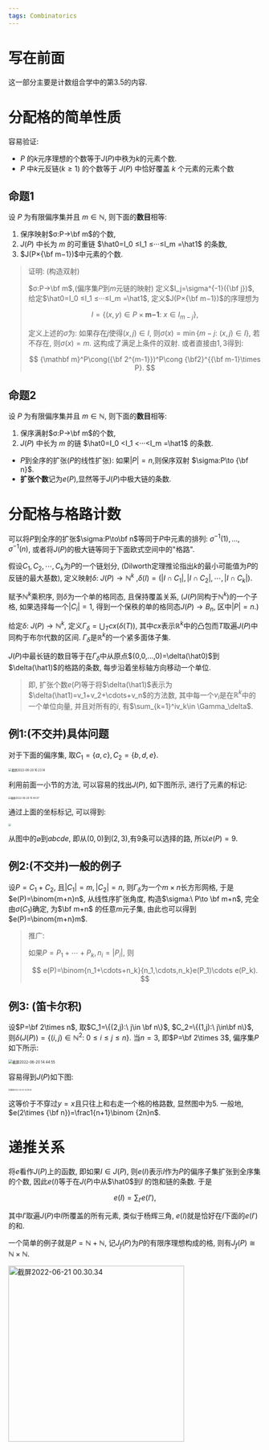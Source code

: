 ```yaml
---
tags: Combinatorics
---
```


# 写在前面

这一部分主要是计数组合学中的第3.5的内容. 

# 分配格的简单性质

容易验证: 

-   $P$ 的$k$元序理想的个数等于$J(P)$中秩为$k$的元素个数.
-   $P$ 中$k$元反链$(k≥1)$ 的个数等于 $J(P)$ 中恰好覆盖 $k$ 个元素的元素个数

## 命题1

设 $P$ 为有限偏序集并且 $m ∈ \mathbb N$, 则下面的**数目**相等:

1.   保序映射$σ:P→\bf m$的个数,
2.   $J(P)$ 中长为 $m$ 的可重链 $\hat0=I_0 ≤I_1 ≤···≤I_m =\hat1$ 的条数,
3.   $J(P×{\bf m−1})$中元素的个数.

>   证明: (构造双射)
>
>   $σ:P→\bf m$,(偏序集$P$到$m$元链的映射) 定义$I_j=\sigma^{-1}({\bf j})$, 给定$\hat0=I_0 ≤I_1 ≤···≤I_m =\hat1$, 定义$J(P×{\bf m−1})$的序理想为
>
>   
>   $$
>   I=\{(x,y)\in P\times \textbf{m−1}:\ x\in I_{m-j}\},
>   $$
>   
>
>   定义上述的$\sigma$为: 如果存在$j$使得$(x,j)\in I$, 则$\sigma(x)=\min\{m-j:\ (x,j)\in I\}$, 若不存在, 则$\sigma(x)=m$. 这构成了满足上条件的双射. 或者直接由$1,3$得到:
>
>   
>   $$
>   {\mathbf m}^P\cong({\bf 2^{m-1}})^P\cong {\bf2}^{{\bf m-1}\times P}.
>   $$
>   

## 命题2

设 $P$ 为有限偏序集并且 $m ∈ \mathbb N$, 则下面的**数目**相等:

1.   保序满射$σ:P→\bf m$的个数,
2.   $J(P)$ 中长为 $m$ 的链 $\hat0=I_0 <I_1 <···<I_m =\hat1$ 的条数.



-   $P$到全序的扩张($P$的线性扩张): 如果$|P|=n$,则保序双射 $\sigma:P\to {\bf n}$. 
-   **扩张个数**记为$e(P)$,显然等于$J(P)$中极大链的条数.

# 分配格与格路计数

可以将$P$到全序的扩张$\sigma:P\to\bf n$等同于$P$中元素的排列: $\sigma^{-1}(1),...,\sigma^{-1}(n)$, 或者将$J(P)$的极大链等同于下面欧式空间中的"格路".

假设$C_1,C_2,\cdots,C_k$为$P$的一个链划分, (Dilworth定理推论指出$k$的最小可能值为$P$的反链的最大基数), 定义映射$\delta:\ J(P)\to \mathbb{N}^k$ ,$\delta(I)=(|I\cap C_1|,|I\cap C_2|,\cdots,|I\cap C_k|)$. 

赋予$\mathbb{N}^k$乘积序, 则$\delta$为一个单的格同态, 且保持覆盖关系, ($J(P)$同构于$\mathbb{N}^k$)的一个子格, 如果选择每一个$|C_i|=1$, 得到一个保秩的单的格同态$J(P)\to B_n$, 区中$|P|=n$.)

给定$\delta:\ J(P)\to \mathbb{N}^k$, 定义$\Gamma_\delta=\bigcup_T cx(\delta(T))$, 其中$cx$表示$\mathbb{R}^k$中的凸包而$T$取遍$J(P)$中同构于布尔代数的区间. $\Gamma_\delta$是$\mathbb{R}^k$的一个紧多面体子集.

$J(P)$中最长链的数目等于在$\Gamma_\delta$中从原点$(0,0,...,0)=\delta(\hat0)$到$\delta(\hat1)$的格路的条数, 每步沿着坐标轴方向移动一个单位.

>   即, 扩张个数$e(P)$等于将$\delta(\hat1)$表示为$\delta(\hat1)=v_1+v_2+\cdots+v_n$的方法数, 其中每一个$v_i$是在$\mathbb R^k$中的一个单位向量, 并且对所有的$i$, 有$\sum_{k=1}^iv_k\in \Gamma_\delta$. 

## 例1:(不交并)具体问题

对于下面的偏序集, 取$C_1=\{a,c\}, C_2=\{b,d,e\}$. 

<img src="https://s2.loli.net/2022/06/20/JtM2EueDgF5qmOA.jpg" alt="截屏2022-06-20 10.23.14" style="zoom:40%;" />

利用前面一小节的方法, 可以容易的找出$J(P)$, 如下图所示, 进行了元素的标记:

<img src="https://s2.loli.net/2022/06/20/Ptc4o2E1mnMaTdX.jpg" alt="截屏2022-06-20 10.44.07" style="zoom:33%;" />

通过上面的坐标标记, 可以得到:

<img src="https://s2.loli.net/2022/06/20/OPg3FvaZQjLc1CG.jpg" style="zoom:33%;" />

从图中的$\varnothing$到$abcde$, 即从$(0,0)$到$(2,3)$,有$9$条可以选择的路, 所以$e(P)=9$. 

## 例2:(不交并)一般的例子

设$P=C_1+C_2$, 且$|C_1|=m,|C_2|=n$, 则$\Gamma_\delta$为一个$m\times n$长方形网格, 于是$e(P)=\binom{m+n}n$, 从线性序扩张角度, 构造$\sigma:\ P\to \bf m+n$, 完全由$\sigma(C_1)$确定, 为$\bf m+n$ 的任意$m$元子集, 由此也可以得到$e(P)=\binom{m+n}m$.

>   推广:
>
>   如果$P=P_1+\cdots+P_k,n_i=|P_i|$, 则
>
>   
>   $$
>   e(P)=\binom{n_1+\cdots+n_k}{n_1,\cdots,n_k}e(P_1)\cdots e(P_k).
>   $$



## 例3: (笛卡尔积)

设$P=\bf 2\times n$, 取$C_1=\{(2,j):\ j\in \bf n\}$, $C_2=\{(1,j):\ j\in\bf n\}$, 则$\delta(J(P))=\{(i,j)\in\mathbb{N}^2:\ 0\leq i\leq j \leq n\}$. 当$n=3$, 即$P=\bf 2\times 3$, 偏序集$P$如下所示:

<img src="https://s2.loli.net/2022/06/20/C32KFEfqeIg7RnW.jpg" alt="截屏2022-06-20 14.44.55" style="zoom:50%;" />

容易得到$J(P)$如下图:

<img src="https://s2.loli.net/2022/06/20/awkmTLnCe1Ehj9R.jpg" alt="截屏2022-06-20 14.39.56" style="zoom: 25%;" />

这等价于不穿过$y=x$且只往上和右走一个格的格路数, 显然图中为$5$. 一般地, $e(2\times {\bf n})=\frac1{n+1}\binom {2n}n$.



# 递推关系

将$e$看作$J(P)$上的函数, 即如果$I\in J(P)$, 则$e(I)$表示$I$作为$P$的偏序子集扩张到全序集的个数, 因此$e(I)$等于在$J(P)$中从$\hat0$到$I$ 的饱和链的条数. 于是


$$
e(I)=\sum_{I'}e(I'),
$$


其中$I'$取遍$J(P)$中$I$所覆盖的所有元素, 类似于杨辉三角, $e(I)$就是恰好在$I$下面的$e(I')$的和.

一个简单的例子就是$P=\mathbb{N+N}$, 记$J_f(P)$为$P$的有限序理想构成的格, 则有$J_f(P)\cong \mathbb{N\times N}$.

<img src="https://s2.loli.net/2022/06/21/EgcU4JhVZ6XLQq3.jpg" alt="截屏2022-06-21 00.30.34" style="width: 350px;" />


